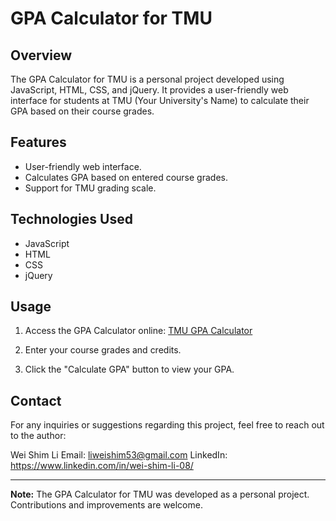 # GPA Calculator for TMU

## Overview

The GPA Calculator for TMU is a personal project developed using JavaScript, HTML, CSS, and jQuery. It provides a user-friendly web interface for students at TMU (Your University's Name) to calculate their GPA based on their course grades.

## Features

- User-friendly web interface.
- Calculates GPA based on entered course grades.
- Support for TMU grading scale.

## Technologies Used

- JavaScript
- HTML
- CSS
- jQuery

## Usage

1. Access the GPA Calculator online: [TMU GPA Calculator](https://cs.torontomu.ca/~w64li/project1/GPACalculator.html)

2. Enter your course grades and credits.

3. Click the "Calculate GPA" button to view your GPA.


## Contact

For any inquiries or suggestions regarding this project, feel free to reach out to the author:

Wei Shim Li
Email: liweishim53@gmail.com
LinkedIn: https://www.linkedin.com/in/wei-shim-li-08/

---

**Note:** The GPA Calculator for TMU was developed as a personal project. Contributions and improvements are welcome.
